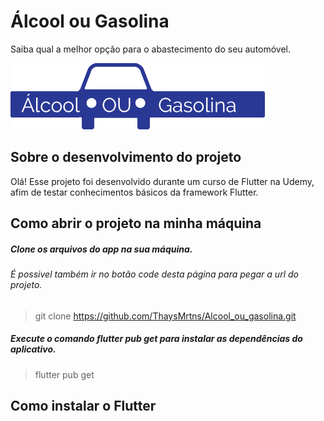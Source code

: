 # Álcool ou Gasolina
Saiba qual a melhor opção para o abastecimento do seu automóvel.


![Alt text](imagens/logo.png?raw=true "Title")






## Sobre o desenvolvimento do projeto
Olá! Esse projeto foi desenvolvido durante um curso de Flutter na Udemy, afim de testar conhecimentos básicos da framework Flutter. 

## Como abrir o projeto na minha máquina
##### Clone os arquivos do app na sua máquina.
###### É possivel também ir no botão code desta página para pegar a url do projeto.
> git clone https://github.com/ThaysMrtns/Alcool_ou_gasolina.git
##### Execute o comando flutter pub get para instalar as dependências do aplicativo.
> flutter pub get

## Como instalar o Flutter

